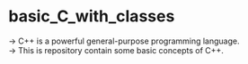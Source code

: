 # basic_C_with_classes
-> C++ is a powerful general-purpose programming language.  <br />
-> This is repository contain some basic concepts of C++.

